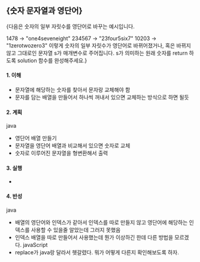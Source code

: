 ## {숫자 문자열과 영단어}
{다음은 숫자의 일부 자릿수를 영단어로 바꾸는 예시입니다.

1478 → "one4seveneight"
234567 → "23four5six7"
10203 → "1zerotwozero3"
이렇게 숫자의 일부 자릿수가 영단어로 바뀌어졌거나, 혹은 바뀌지 않고 그대로인 문자열 s가 매개변수로 주어집니다. s가 의미하는 원래 숫자를 return 하도록 solution 함수를 완성해주세요.}

#### 1. 이해
- 문자열에 해당하는 숫자를 찾아서 문자랑 교체해야 함
- 문자를 담는 배열을 만들어서 하나씩 꺼내서 있으면 교체하는 방식으로 하면 될듯

#### 2. 계획
java
- 영단어 배열 만들기
- 문자열을 영단어 배열과 비교해서 있으면 숫자로 교체
- 숫자로 이루어진 문자열을 형변환해서 출력

#### 3. 실행
- 

#### 4. 반성
java
- 배열의 영단어와 인덱스가 같아서 인덱스를 따로 만들지 않고 영단어에 해당하는 인덱스를 사용할 수 있을줄 알았는데 그러지 못했음
- 인덱스 배열을 따로 만들어서 사용했는데 뭔가 이상하긴 한데 다른 방법을 모르겠다.
javaScript
- replace가 java랑 달라서 헷갈렸다. 뭐가 어떻게 다른지 확인해보도록 하자.
